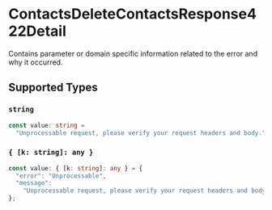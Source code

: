 # ContactsDeleteContactsResponse422Detail

Contains parameter or domain specific information related to the error and why it occurred.


## Supported Types

### `string`

```typescript
const value: string =
  "Unprocessable request, please verify your request headers and body.";
```

### `{ [k: string]: any }`

```typescript
const value: { [k: string]: any } = {
  "error": "Unprocessable",
  "message":
    "Unprocessable request, please verify your request headers and body.",
};
```

